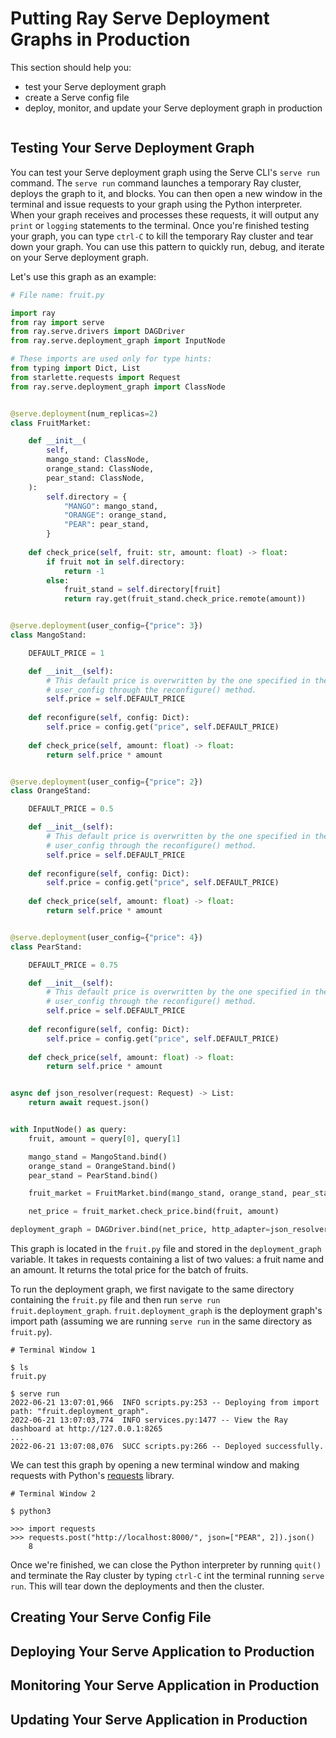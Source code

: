 # Putting Ray Serve Deployment Graphs in Production

This section should help you:

- test your Serve deployment graph
- create a Serve config file
- deploy, monitor, and update your Serve deployment graph in production

```{contents}
```

## Testing Your Serve Deployment Graph

You can test your Serve deployment graph using the Serve CLI's `serve run` command. The `serve run` command launches a temporary Ray cluster, deploys the graph to it, and blocks. You can then open a new window in the terminal and issue requests to your graph using the Python interpreter. When your graph receives and processes these requests, it will output any `print` or `logging` statements to the terminal. Once you're finished testing your graph, you can type `ctrl-C` to kill the temporary Ray cluster and tear down your graph. You can use this pattern to quickly run, debug, and iterate on your Serve deployment graph.

Let's use this graph as an example:

```python
# File name: fruit.py

import ray
from ray import serve
from ray.serve.drivers import DAGDriver
from ray.serve.deployment_graph import InputNode

# These imports are used only for type hints:
from typing import Dict, List
from starlette.requests import Request
from ray.serve.deployment_graph import ClassNode


@serve.deployment(num_replicas=2)
class FruitMarket:

    def __init__(
        self,
        mango_stand: ClassNode,
        orange_stand: ClassNode,
        pear_stand: ClassNode,
    ):
        self.directory = {
            "MANGO": mango_stand,
            "ORANGE": orange_stand,
            "PEAR": pear_stand,
        }
    
    def check_price(self, fruit: str, amount: float) -> float:
        if fruit not in self.directory:
            return -1
        else:
            fruit_stand = self.directory[fruit]
            return ray.get(fruit_stand.check_price.remote(amount))


@serve.deployment(user_config={"price": 3})
class MangoStand:

    DEFAULT_PRICE = 1

    def __init__(self):
        # This default price is overwritten by the one specified in the
        # user_config through the reconfigure() method.
        self.price = self.DEFAULT_PRICE
    
    def reconfigure(self, config: Dict):
        self.price = config.get("price", self.DEFAULT_PRICE)
    
    def check_price(self, amount: float) -> float:
        return self.price * amount


@serve.deployment(user_config={"price": 2})
class OrangeStand:

    DEFAULT_PRICE = 0.5

    def __init__(self):
        # This default price is overwritten by the one specified in the
        # user_config through the reconfigure() method.
        self.price = self.DEFAULT_PRICE
    
    def reconfigure(self, config: Dict):
        self.price = config.get("price", self.DEFAULT_PRICE)
    
    def check_price(self, amount: float) -> float:
        return self.price * amount


@serve.deployment(user_config={"price": 4})
class PearStand:

    DEFAULT_PRICE = 0.75

    def __init__(self):
        # This default price is overwritten by the one specified in the
        # user_config through the reconfigure() method.
        self.price = self.DEFAULT_PRICE
    
    def reconfigure(self, config: Dict):
        self.price = config.get("price", self.DEFAULT_PRICE)
    
    def check_price(self, amount: float) -> float:
        return self.price * amount


async def json_resolver(request: Request) -> List:
    return await request.json()


with InputNode() as query:
    fruit, amount = query[0], query[1]

    mango_stand = MangoStand.bind()
    orange_stand = OrangeStand.bind()
    pear_stand = PearStand.bind()

    fruit_market = FruitMarket.bind(mango_stand, orange_stand, pear_stand)

    net_price = fruit_market.check_price.bind(fruit, amount)

deployment_graph = DAGDriver.bind(net_price, http_adapter=json_resolver)
```

This graph is located in the `fruit.py` file and stored in the `deployment_graph` variable. It takes in requests containing a list of two values: a fruit name and an amount. It returns the total price for the batch of fruits.

To run the deployment graph, we first navigate to the same directory containing the `fruit.py` file and then run `serve run fruit.deployment_graph`. `fruit.deployment_graph` is the deployment graph's import path (assuming we are running `serve run` in the same directory as `fruit.py`).

```console
# Terminal Window 1

$ ls
fruit.py

$ serve run
2022-06-21 13:07:01,966  INFO scripts.py:253 -- Deploying from import path: "fruit.deployment_graph".
2022-06-21 13:07:03,774  INFO services.py:1477 -- View the Ray dashboard at http://127.0.0.1:8265
...
2022-06-21 13:07:08,076  SUCC scripts.py:266 -- Deployed successfully.
```

We can test this graph by opening a new terminal window and making requests with Python's [requests](https://requests.readthedocs.io/en/latest/) library.

```console
# Terminal Window 2

$ python3

>>> import requests
>>> requests.post("http://localhost:8000/", json=["PEAR", 2]).json()
    8
```

Once we're finished, we can close the Python interpreter by running `quit()` and terminate the Ray cluster by typing `ctrl-C` int the terminal running `serve run`. This will tear down the deployments and then the cluster.

## Creating Your Serve Config File

## Deploying Your Serve Application to Production

## Monitoring Your Serve Application in Production

## Updating Your Serve Application in Production
